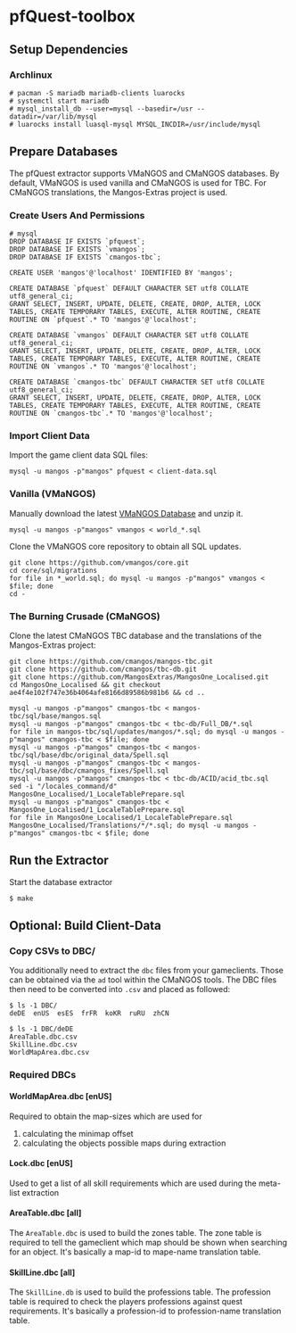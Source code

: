 # pfQuest-toolbox

## Setup Dependencies
### Archlinux

    # pacman -S mariadb mariadb-clients luarocks
    # systemctl start mariadb
    # mysql_install_db --user=mysql --basedir=/usr --datadir=/var/lib/mysql
    # luarocks install luasql-mysql MYSQL_INCDIR=/usr/include/mysql

## Prepare Databases
The pfQuest extractor supports VMaNGOS and CMaNGOS databases. By default, VMaNGOS is used vanilla and CMaNGOS is used for TBC. For CMaNGOS translations, the Mangos-Extras project is used.

### Create Users And Permissions

    # mysql
    DROP DATABASE IF EXISTS `pfquest`;
    DROP DATABASE IF EXISTS `vmangos`;
    DROP DATABASE IF EXISTS `cmangos-tbc`;

    CREATE USER 'mangos'@'localhost' IDENTIFIED BY 'mangos';

    CREATE DATABASE `pfquest` DEFAULT CHARACTER SET utf8 COLLATE utf8_general_ci;
    GRANT SELECT, INSERT, UPDATE, DELETE, CREATE, DROP, ALTER, LOCK TABLES, CREATE TEMPORARY TABLES, EXECUTE, ALTER ROUTINE, CREATE ROUTINE ON `pfquest`.* TO 'mangos'@'localhost';

    CREATE DATABASE `vmangos` DEFAULT CHARACTER SET utf8 COLLATE utf8_general_ci;
    GRANT SELECT, INSERT, UPDATE, DELETE, CREATE, DROP, ALTER, LOCK TABLES, CREATE TEMPORARY TABLES, EXECUTE, ALTER ROUTINE, CREATE ROUTINE ON `vmangos`.* TO 'mangos'@'localhost';

    CREATE DATABASE `cmangos-tbc` DEFAULT CHARACTER SET utf8 COLLATE utf8_general_ci;
    GRANT SELECT, INSERT, UPDATE, DELETE, CREATE, DROP, ALTER, LOCK TABLES, CREATE TEMPORARY TABLES, EXECUTE, ALTER ROUTINE, CREATE ROUTINE ON `cmangos-tbc`.* TO 'mangos'@'localhost';

### Import Client Data

Import the game client data SQL files:

    mysql -u mangos -p"mangos" pfquest < client-data.sql


### Vanilla (VMaNGOS)

Manually download the latest [VMaNGOS Database](https://github.com/brotalnia/database) and unzip it.

    mysql -u mangos -p"mangos" vmangos < world_*.sql

Clone the VMaNGOS core repository to obtain all SQL updates.

    git clone https://github.com/vmangos/core.git
    cd core/sql/migrations
    for file in *_world.sql; do mysql -u mangos -p"mangos" vmangos < $file; done
    cd -

### The Burning Crusade (CMaNGOS)

Clone the latest CMaNGOS TBC database and the translations of the Mangos-Extras project:

    git clone https://github.com/cmangos/mangos-tbc.git
    git clone https://github.com/cmangos/tbc-db.git
    git clone https://github.com/MangosExtras/MangosOne_Localised.git
    cd MangosOne_Localised && git checkout ae4f4e102f747e36b4064afe8166d89586b981b6 && cd ..

    mysql -u mangos -p"mangos" cmangos-tbc < mangos-tbc/sql/base/mangos.sql
    mysql -u mangos -p"mangos" cmangos-tbc < tbc-db/Full_DB/*.sql
    for file in mangos-tbc/sql/updates/mangos/*.sql; do mysql -u mangos -p"mangos" cmangos-tbc < $file; done
    mysql -u mangos -p"mangos" cmangos-tbc < mangos-tbc/sql/base/dbc/original_data/Spell.sql
    mysql -u mangos -p"mangos" cmangos-tbc < mangos-tbc/sql/base/dbc/cmangos_fixes/Spell.sql
    mysql -u mangos -p"mangos" cmangos-tbc < tbc-db/ACID/acid_tbc.sql
    sed -i "/locales_command/d" MangosOne_Localised/1_LocaleTablePrepare.sql
    mysql -u mangos -p"mangos" cmangos-tbc < MangosOne_Localised/1_LocaleTablePrepare.sql
    for file in MangosOne_Localised/1_LocaleTablePrepare.sql MangosOne_Localised/Translations/*/*.sql; do mysql -u mangos -p"mangos" cmangos-tbc < $file; done

## Run the Extractor

Start the database extractor

    $ make

## Optional: Build Client-Data
### Copy CSVs to DBC/
You additionally need to extract the `dbc` files from your gameclients.
Those can be obtained via the `ad` tool within the CMaNGOS tools.
The DBC files then need to be converted into `.csv` and placed as followed:

    $ ls -1 DBC/
    deDE  enUS  esES  frFR  koKR  ruRU  zhCN

    $ ls -1 DBC/deDE
    AreaTable.dbc.csv
    SkillLine.dbc.csv
    WorldMapArea.dbc.csv

### Required DBCs
#### WorldMapArea.dbc [enUS]
Required to obtain the map-sizes which are used for
  1. calculating the minimap offset
  2. calculating the objects possible maps during extraction

#### Lock.dbc [enUS]
Used to get a list of all skill requirements which are used during the
meta-list extraction

#### AreaTable.dbc [all]
The `AreaTable.dbc` is used to build the zones table. The zone table is required
to tell the gameclient which map should be shown when searching for an object.
It's basically a map-id to mape-name translation table.

#### SkillLine.dbc [all]
The `SkillLine.db` is used to build the professions table. The profession table is
required to check the players professions against quest requirements. It's
basically a profession-id to profession-name translation table.
